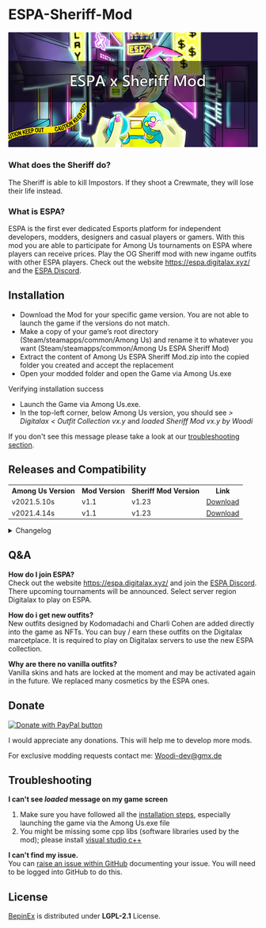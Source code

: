 # ESPA-Sheriff-Mod

<img src ="Pics/title.png" width="1000"></img>

<h3>What does the Sheriff do?</h3>
The Sheriff is able to kill Impostors. If they shoot a Crewmate, they will lose their life instead.
<h3>What is ESPA?</h3>
ESPA is the first ever dedicated Esports platform for independent developers, modders, designers and casual players or gamers.
With this mod you are able to participate for Among Us tournaments on ESPA where players can receive prices. Play the OG Sheriff mod with new ingame outfits with other ESPA players.
Check out the website <a href="https://espa.digitalax.xyz/">https://espa.digitalax.xyz/</a> and the <a href="https://discord.com/invite/QM6CktUsKw">ESPA Discord</a>.

<h2 id="installation"> Installation </h2>
<ul>
<li>Download the Mod for your specific game version. You are not able to launch the game if the versions do not match.</li>
<li>Make a copy of your game’s root directory (Steam/steamapps/common/Among Us) and rename it to whatever you want (Steam/steamapps/common/Among Us ESPA Sheriff Mod) </li>
<li>Extract the content of Among Us ESPA Sheriff Mod.zip into the copied folder you created and accept the replacement</li>
<li>Open your modded folder and open the Game via Among Us.exe</li>
</ul>
<p>Verifying installation success<p>
<ul>
  <li>Launch the Game via Among Us.exe.
  <li>In the top-left corner, below Among Us version, you should see <em>> Digitalax < Outfit Collection vx.y</em> and <em>loaded Sheriff Mod vx.y by Woodi </em>
</ul>
<p>If you don't see this message please take a look at our 
  <a href="#troubleshooting">troubleshooting section</a>.
</p>
 
<h2>Releases and Compatibility</h2>
 
 <table style="width:100%">
  <tr>
    <th>Among Us Version</th>
    <th>Mod Version</th>
    <th>Sheriff Mod Version</th>
    <th>Link</th>
      </tr>
        <tr>          
     <td>v2021.5.10s</td>
          <td>v1.1</td>
    <td>v1.23</td>
    <td><a href="https://github.com/Woodi-dev/ESPA-Sheriff-Mod/releases/download/v1.23_2021.5.10s/Among.Us.Sheriff.ESPA.v1.1.v2021.5.10s.zip">Download</></td>
  </tr>
  <tr>
    <td>v2021.4.14s</td>
          <td>v1.1</td>
    <td>v1.23</td>
    <td><a href="https://github.com/Woodi-dev/ESPA-Sheriff-Mod/releases/download/v1.1_2021.4.14s/Among.Us.Sheriff.Digitalax.v1.1.zip">Download</></td>



</table>
<details>
  <summary>Changelog</summary>
</details>
<h2>Q&A</h2>
 
<p><b>How do I join ESPA?</b></br>
Check out the website <a href="https://espa.digitalax.xyz/">https://espa.digitalax.xyz/</a> and join the <a href="https://discord.com/invite/QM6CktUsKw">ESPA Discord</a>. There upcoming tournaments will be announced. Select server region Digitalax to play on ESPA.</p>

<p><b>How do i get new outfits?</b></br>
New outfits designed by Kodomadachi and Charli Cohen are added directly into the game as NFTs. You can buy / earn these outfits on the Digitalax marcetplace.
It is required to play on Digitalax servers to use the new ESPA collection.</p>

<p><b>Why are there no vanilla outfits?</b></br>
Vanilla skins and hats are locked at the moment and may be activated again in the future. We replaced many cosmetics by the ESPA ones.</p>

<h2>Donate</h2>

<a href="https://www.paypal.com/donate?hosted_button_id=TWGK7A9VBVPRU"><img src ="https://www.paypalobjects.com/en_US/DK/i/btn/btn_donateCC_LG.gif" alt="Donate with PayPal button" ></img></a>


I would appreciate any donations. This will help me to develop more mods.

For exclusive modding requests contact me: <a href="mailto:Woodi-dev@gmx.de">Woodi-dev@gmx.de</a>

<h2 id="troubleshooting">Troubleshooting</h2>

<p><b>I can't see <em>loaded</em> message on my game screen</b></br>
<ol>
  <li>Make sure you have followed all the <a href="#installation">installation steps</a>, especially launching the game via the Among Us.exe file</li>
  <li>You might be missing some cpp libs (software libraries used by the mod); please install 
    <a href="https://aka.ms/vs/16/release/vc_redist.x86.exe">visual studio c++</a>
  </li>
</ol>
</p>

<p><b>I can't find my issue.</b></br>
You can <a href="https://github.com/Woodi-dev/ESPA-Sheriff-Mod/issues/new">raise an issue within GitHub</a> documenting your issue. You will need to be logged into GitHub to do this.
</p>

<h2>License</h2>
<a href="https://github.com/BepInEx/BepInEx">BepinEx</a> is distributed under <b>LGPL-2.1</b> License.</p>
